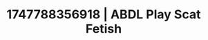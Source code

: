 ---
categories:
- Nude Olympics
- Sensual slow talk
- Nighttime romance
- Latina
- Moonlit passion
image: /assets/images/1747788356918.jpg
layout: post
seo:
  description: Featured content with sensual ABDL Play, Scat Fetish. HD images available.
  keywords: ABDL Play, Scat Fetish
  og_image: /assets/images/1747788356918.jpg
  schema_type: VisualArtwork
tags:
- ABDL Play
- '#1747788356918'
- Scat Fetish
title: 1747788356918 | ABDL Play Scat Fetish
---